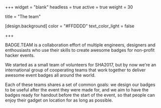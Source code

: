 +++
widget = "blank"
headless = true
active = true
weight = 30

title = "The team"

[design.background]
  color = "#FFDDDD"
  text_color_light = false

+++

BADGE.TEAM is a collaboration effort of multiple engineers, designers and enthousiasts who use their skills to create awesome badges for non-profit hacker events.

We started as a small team of volunteers for SHA2017, but by now we're an international group of cooperating teams that work together to deliver awesome event badges all around the world.

Each of these teams shares a set of common goals: we design our badges to be useful after the event they were made for, and we aim to have the badges ready for handout before the start of the event, so that people can enjoy their gadget on location for as long as possible.
